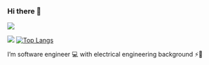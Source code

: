 ### Hi there 👋

![](https://komarev.com/ghpvc/?username=mateax&color=red)

![](https://hit.yhype.me/github/profile?user_id=72091958)
[![Top Langs](https://github-readme-stats.vercel.app/api/top-langs/?username=mateax&layout=compact)](https://github.com/mateax/github-readme-stats)

 I’m software engineer 💻 with electrical engineering background ⚡🔌
 
<!--
**mateax/mateax** is a ✨ _special_ ✨ repository because its `README.md` (this file) appears on your GitHub profile.

Here are some ideas to get you started:

- 🔭 I’m currently working on ...
- 🌱 I’m currently learning ...
- 👯 I’m looking to collaborate on ...
- 🤔 I’m looking for help with ...
- 💬 Ask me about ...
- 📫 How to reach me: ...
- 😄 Pronouns: ...
- ⚡ Fun fact: ...
-->
